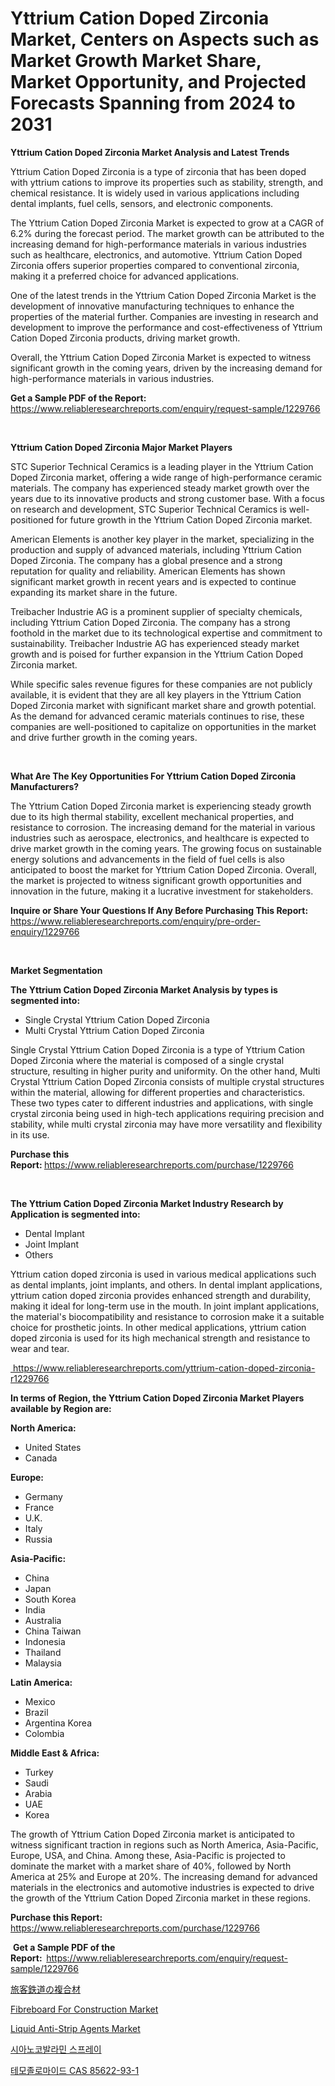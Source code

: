 <p><h1>Yttrium Cation Doped Zirconia Market, Centers on Aspects such as Market Growth Market Share, Market Opportunity, and Projected Forecasts Spanning from 2024 to 2031</h1></p><p><strong>Yttrium Cation Doped Zirconia Market Analysis and Latest Trends</strong></p>
<p><p>Yttrium Cation Doped Zirconia is a type of zirconia that has been doped with yttrium cations to improve its properties such as stability, strength, and chemical resistance. It is widely used in various applications including dental implants, fuel cells, sensors, and electronic components.</p><p>The Yttrium Cation Doped Zirconia Market is expected to grow at a CAGR of 6.2% during the forecast period. The market growth can be attributed to the increasing demand for high-performance materials in various industries such as healthcare, electronics, and automotive. Yttrium Cation Doped Zirconia offers superior properties compared to conventional zirconia, making it a preferred choice for advanced applications.</p><p>One of the latest trends in the Yttrium Cation Doped Zirconia Market is the development of innovative manufacturing techniques to enhance the properties of the material further. Companies are investing in research and development to improve the performance and cost-effectiveness of Yttrium Cation Doped Zirconia products, driving market growth.</p><p>Overall, the Yttrium Cation Doped Zirconia Market is expected to witness significant growth in the coming years, driven by the increasing demand for high-performance materials in various industries.</p></p>
<p><strong>Get a Sample PDF of the Report:&nbsp;</strong> <a href="https://www.reliableresearchreports.com/enquiry/request-sample/1229766">https://www.reliableresearchreports.com/enquiry/request-sample/1229766</a></p>
<p>&nbsp;</p>
<p><strong>Yttrium Cation Doped Zirconia Major Market Players</strong></p>
<p><p>STC Superior Technical Ceramics is a leading player in the Yttrium Cation Doped Zirconia market, offering a wide range of high-performance ceramic materials. The company has experienced steady market growth over the years due to its innovative products and strong customer base. With a focus on research and development, STC Superior Technical Ceramics is well-positioned for future growth in the Yttrium Cation Doped Zirconia market.</p><p>American Elements is another key player in the market, specializing in the production and supply of advanced materials, including Yttrium Cation Doped Zirconia. The company has a global presence and a strong reputation for quality and reliability. American Elements has shown significant market growth in recent years and is expected to continue expanding its market share in the future.</p><p>Treibacher Industrie AG is a prominent supplier of specialty chemicals, including Yttrium Cation Doped Zirconia. The company has a strong foothold in the market due to its technological expertise and commitment to sustainability. Treibacher Industrie AG has experienced steady market growth and is poised for further expansion in the Yttrium Cation Doped Zirconia market.</p><p>While specific sales revenue figures for these companies are not publicly available, it is evident that they are all key players in the Yttrium Cation Doped Zirconia market with significant market share and growth potential. As the demand for advanced ceramic materials continues to rise, these companies are well-positioned to capitalize on opportunities in the market and drive further growth in the coming years.</p></p>
<p>&nbsp;</p>
<p><strong>What Are The Key Opportunities For Yttrium Cation Doped Zirconia Manufacturers?</strong></p>
<p><p>The Yttrium Cation Doped Zirconia market is experiencing steady growth due to its high thermal stability, excellent mechanical properties, and resistance to corrosion. The increasing demand for the material in various industries such as aerospace, electronics, and healthcare is expected to drive market growth in the coming years. The growing focus on sustainable energy solutions and advancements in the field of fuel cells is also anticipated to boost the market for Yttrium Cation Doped Zirconia. Overall, the market is projected to witness significant growth opportunities and innovation in the future, making it a lucrative investment for stakeholders.</p></p>
<p><strong>Inquire or Share Your Questions If Any Before Purchasing This Report:</strong> <a href="https://www.reliableresearchreports.com/enquiry/pre-order-enquiry/1229766">https://www.reliableresearchreports.com/enquiry/pre-order-enquiry/1229766</a></p>
<p>&nbsp;</p>
<p><strong>Market Segmentation</strong></p>
<p><strong>The Yttrium Cation Doped Zirconia Market Analysis by types is segmented into:</strong></p>
<p><ul><li>Single Crystal Yttrium Cation Doped Zirconia</li><li>Multi Crystal Yttrium Cation Doped Zirconia</li></ul></p>
<p><p>Single Crystal Yttrium Cation Doped Zirconia is a type of Yttrium Cation Doped Zirconia where the material is composed of a single crystal structure, resulting in higher purity and uniformity. On the other hand, Multi Crystal Yttrium Cation Doped Zirconia consists of multiple crystal structures within the material, allowing for different properties and characteristics. These two types cater to different industries and applications, with single crystal zirconia being used in high-tech applications requiring precision and stability, while multi crystal zirconia may have more versatility and flexibility in its use.</p></p>
<p><strong>Purchase this Report:&nbsp;</strong><a href="https://www.reliableresearchreports.com/purchase/1229766">https://www.reliableresearchreports.com/purchase/1229766</a></p>
<p>&nbsp;</p>
<p><strong>The Yttrium Cation Doped Zirconia Market Industry Research by Application is segmented into:</strong></p>
<p><ul><li>Dental Implant</li><li>Joint Implant</li><li>Others</li></ul></p>
<p><p>Yttrium cation doped zirconia is used in various medical applications such as dental implants, joint implants, and others. In dental implant applications, yttrium cation doped zirconia provides enhanced strength and durability, making it ideal for long-term use in the mouth. In joint implant applications, the material's biocompatibility and resistance to corrosion make it a suitable choice for prosthetic joints. In other medical applications, yttrium cation doped zirconia is used for its high mechanical strength and resistance to wear and tear.</p></p>
<p><a href="https://www.reliableresearchreports.com/yttrium-cation-doped-zirconia-r1229766">&nbsp;https://www.reliableresearchreports.com/yttrium-cation-doped-zirconia-r1229766</a></p>
<p><strong>In terms of Region, the Yttrium Cation Doped Zirconia Market Players available by Region are:</strong></p>
<p>
    <p> <strong> North America: </strong>
        <ul>
            <li>United States</li>
            <li>Canada</li>
        </ul>
        </p> 
    <p> <strong> Europe: </strong>
        <ul>
            <li>Germany</li>
            <li>France</li>
            <li>U.K.</li>
            <li>Italy</li>
            <li>Russia</li>
        </ul>
        </p> 
    <p> <strong> Asia-Pacific: </strong>
        <ul>
            <li>China</li>
            <li>Japan</li>
            <li>South Korea</li>
            <li>India</li>
            <li>Australia</li>
            <li>China Taiwan</li>
            <li>Indonesia</li>
            <li>Thailand</li>
            <li>Malaysia</li>
        </ul>
        </p> 
    <p> <strong> Latin America: </strong>
        <ul>
            <li>Mexico</li>
            <li>Brazil</li>
            <li>Argentina Korea</li>
            <li>Colombia</li>
        </ul>
        </p> 
    <p> <strong> Middle East & Africa: </strong>
        <ul>
            <li>Turkey</li>
            <li>Saudi</li>
            <li>Arabia</li>
            <li>UAE</li>
            <li>Korea</li>
        </ul>
    </p>
    </p>
<p><p>The growth of Yttrium Cation Doped Zirconia market is anticipated to witness significant traction in regions such as North America, Asia-Pacific, Europe, USA, and China. Among these, Asia-Pacific is projected to dominate the market with a market share of 40%, followed by North America at 25% and Europe at 20%. The increasing demand for advanced materials in the electronics and automotive industries is expected to drive the growth of the Yttrium Cation Doped Zirconia market in these regions.</p></p>
<p><strong>Purchase this Report: </strong><a href="https://www.reliableresearchreports.com/purchase/1229766">https://www.reliableresearchreports.com/purchase/1229766</a></p>
<p>&nbsp;<strong>Get a Sample PDF of the Report:&nbsp;&nbsp;</strong><a href="https://www.reliableresearchreports.com/enquiry/request-sample/1229766">https://www.reliableresearchreports.com/enquiry/request-sample/1229766</a></p>
<p><strong></strong></p>
<p><p><a href="https://github.com/DayanaRunolfsdottir/Market-Research-Report-List-1/blob/main/8383118137604.md">旅客鉄道の複合材</a></p><p><a href="https://github.com/theanastasiyah/Market-Research-Report-List-1/blob/main/fibreboard-for-construction-market.md">Fibreboard For Construction Market</a></p><p><a href="https://github.com/khlifeservices/Market-Research-Report-List-1/blob/main/liquid-anti-strip-agents-market.md">Liquid Anti-Strip Agents Market</a></p><p><a href="https://github.com/PercyHagernes9778/Market-Research-Report-List-2/blob/main/2355853143188.md">시아노코발라민 스프레이</a></p><p><a href="https://github.com/rsg307664904/Market-Research-Report-List-2/blob/main/3468705143187.md">테모졸로마이드 CAS 85622-93-1</a></p></p>